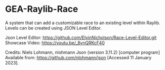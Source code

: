 # GEA-Raylib-Race
A system that can add a customizable race to an existing level within Raylib. Levels can be created using JSON Level Editor.

Json Level Editor: https://github.com/ElvinNicholson/Race-Level-Editor.git
Showcase Video: https://youtu.be/_8vnQRKcF40

Credits:
Niels Lohmann, nlohmann Json (version 3.11.2) [computer program] <br/>
Available from: https://github.com/nlohmann/json [Accessed 11 January 2023].
